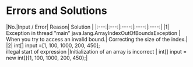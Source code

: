 # Errors and Solutions
|No.|Input / Error| Reason| Solution |
|:---:|:---:|:----:|:----:|:----:|
|1| Exception in thread "main" java.lang.ArrayIndexOutOfBoundsException | When you try to access an invalid bound.| Correcting the size of the index.|
|2| int[] input =[1, 100, 1000, 200, 450]; <br>  illegal start of expression |Initialization of an array is incorrect | int[] input = new int[]{1, 100, 1000, 200, 450};|
